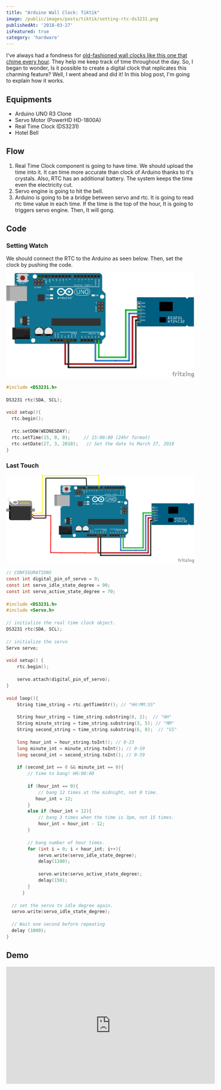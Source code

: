 ```yaml
---
title: "Arduino Wall Clock: Tiktik"
image: /public/images/posts/tiktik/setting-rtc-ds3231.png
publishedAt: '2018-03-27'
isFeatured: true
category: 'hardware'
---
```

I've always had a fondness for [old-fashioned wall clocks like this one that chime every hour](/public/images/posts/tiktik/antique-wall-clock.jpg). They help me keep track of time throughout the day. So, I began to wonder, Is it possible to create a digital clock that replicates this charming feature? Well, I went ahead and did it! In this blog post, I'm going to explain how it works.

## Equipments

* Arduino UNO R3 Clone
* Servo Motor (PowerHD HD-1800A)
* Real Time Clock (DS3231)
* Hotel Bell

## Flow

1. Real Time Clock component is going to have time. We should upload the time into it. It can time more accurate than clock of Arduino thanks to it's crystals. Also, RTC has an additional battery. The system keeps the time even the electricity cut.
2. Servo engine is going to hit the bell.
3. Arduino is going to be a bridge between servo and rtc. It is going to read rtc time value in each time. If the time is the top of the hour, It is going to triggers servo engine. Then, It will gong.

## Code

### Setting Watch

We should connect the RTC to the Arduino as seen below. Then, set the clock by pushing the code.

![Setting RTC DS3231](/public/images/posts/tiktik/setting-rtc-ds3231.png)

```c
#include <DS3231.h>

DS3231 rtc(SDA, SCL);

void setup(){
  rtc.begin();

  rtc.setDOW(WEDNESDAY);
  rtc.setTime(15, 0, 0);     // 15:00:00 (24hr format)
  rtc.setDate(27, 3, 2018);   // Set the date to March 27, 2018
}
```

### Last Touch

![A complete project](/public/images/posts/tiktik/tiktik.png)

```c
// CONFIGURATIONS
const int digital_pin_of_servo = 9;
const int servo_idle_state_degree = 90;
const int servo_active_state_degree = 70;

#include <DS3231.h>
#include <Servo.h>

// initialize the real time clock object.
DS3231 rtc(SDA, SCL);

// initialize the servo
Servo servo;

void setup() {
    rtc.begin();

    servo.attach(digital_pin_of_servo);
}

void loop(){
    String time_string = rtc.getTimeStr(); // "HH:MM:SS"

    String hour_string = time_string.substring(0, 2);  // "HH"
    String minute_string = time_string.substring(3, 5); // "MM"
    String second_string = time_string.substring(6, 8);  // "SS"

    long hour_int = hour_string.toInt(); // 0-23
    long minute_int = minute_string.toInt(); // 0-59
    long second_int = second_string.toInt(); // 0-59

    if (second_int == 0 && minute_int == 0){
    	// time to bang! HH:00:00

        if (hour_int == 0){
            // bang 12 times at the midnight, not 0 time.
           hour_int = 12;         
        }
        else if (hour_int > 12){
            // bang 3 times when the time is 3pm, not 15 times.
            hour_int = hour_int - 12;
        }

        // bang number of hour times.
        for (int i = 0; i < hour_int; i++){
            servo.write(servo_idle_state_degree);              
            delay(1100);

            servo.write(servo_active_state_degree);              
            delay(150);  
        }
      }

  // set the servo to idle degree again.  
  servo.write(servo_idle_state_degree);

  // Wait one second before repeating
  delay (1000);
}
```

## Demo

<iframe width="560" height="315" src="https://www.youtube.com/embed/W1TGt8Ub5BA?rel=0&amp;showinfo=0" frameborder="0" allow="autoplay; encrypted-media" allowfullscreen></iframe>
